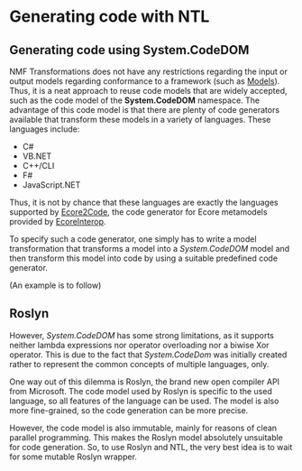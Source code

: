 # Generating code with NTL

## Generating code using System.CodeDOM

NMF Transformations does not have any restrictions regarding the input or output models regarding conformance to a framework (such as [Models](../models/index.md)). Thus, it is a neat approach to reuse code models that are widely accepted, such as the code model of the **System.CodeDOM** namespace. The advantage of this code model is that there are plenty of code generators available that transform these models in a variety of languages. These languages include:

* C#
* VB.NET
* C++/CLI
* F#
* JavaScript.NET

Thus, it is not by chance that these languages are exactly the languages supported by [Ecore2Code](../models/Ecore2Code.md), the code generator for Ecore metamodels provided by [EcoreInterop](../interop/EcoreInterop.md). 

To specify such a code generator, one simply has to write a model transformation that transforms a model into a _System.CodeDOM_ model and then transform this model into code by using a suitable predefined code generator.

(An example is to follow)

## Roslyn

However, _System.CodeDOM_ has some strong limitations, as it supports neither lambda expressions nor operator overloading nor a biwise Xor operator. This is due to the fact that _System.CodeDom_ was initially created rather to represent the common concepts of multiple languages, only.

One way out of this dilemma is Roslyn, the brand new open compiler API from Microsoft. The code model used by Roslyn is specific to the used language, so all features of the language can be used. The model is also more fine-grained, so the code generation can be more precise.

However, the code model is also immutable, mainly for reasons of clean parallel programming. This makes the Roslyn model absolutely unsuitable for code generation. So, to use Roslyn and NTL, the very best idea is to wait for some mutable Roslyn wrapper.
